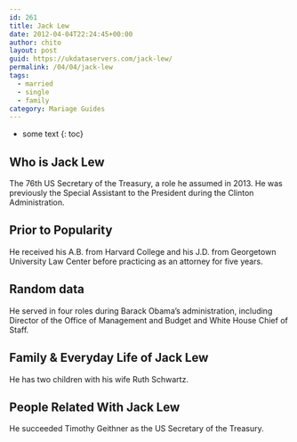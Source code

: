 ```yaml
---
id: 261
title: Jack Lew
date: 2012-04-04T22:24:45+00:00
author: chito
layout: post
guid: https://ukdataservers.com/jack-lew/
permalink: /04/04/jack-lew  
tags:
  - married
  - single
  - family
category: Mariage Guides
---
```


* some text
{: toc}


## Who is  Jack Lew
                  
                  
                  
The 76th US Secretary of the Treasury, a role he assumed in 2013. He was previously the Special Assistant to the President during the Clinton Administration.
                  
                
                
                
## Prior to Popularity 
                  
                  
                  
He received his A.B. from Harvard College and his J.D. from Georgetown University Law Center before practicing as an attorney for five years.
                  
                
                
                
## Random data 
                  
                  
                  
He served in four roles during Barack Obama&#8217;s administration, including Director of the Office of Management and Budget and White House Chief of Staff.
                  
                
                
                
## Family & Everyday Life of Jack Lew
                  
                  
                  
He has two children with his wife Ruth Schwartz.
                  
                
                
                
## People Related With  Jack Lew
                  
                  
                  
He succeeded Timothy Geithner as the US Secretary of the Treasury.
                  
                
              
            
          
          
          
    
    
  
